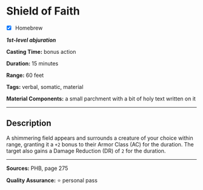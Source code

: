 # Shield of Faith

- [x] Homebrew

***1st-level abjuration***

**Casting Time:** bonus action

**Duration:** 15 minutes

**Range:** 60 feet

**Tags:** verbal, somatic, material

**Material Components:** a small parchment with a bit of holy text written on it

---

## Description
A shimmering field appears and surrounds a creature of your choice within range, granting it a `+2` bonus to their Armor Class (AC) for the duration.
The target also gains a Damage Reduction (DR) of `2` for the duration.

---

**Sources:** PHB, page 275

**Quality Assurance:** :star: personal pass
